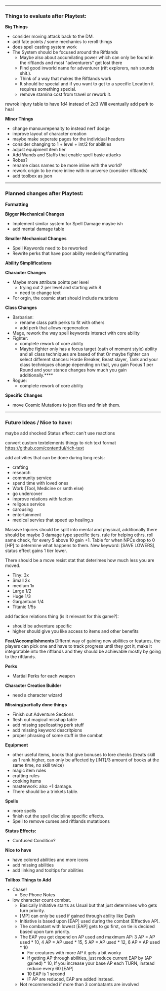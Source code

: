 ____________________________________________________________
### Things to evaluate after Playtest:

**Big Things**
- consider moving attack back to the DM.
- add fate points / some mechanics to reroll things
- does spell casting system work
- The System should be focused around the Riftlands
  - Maybe also about accumilating power which can only be found in the riftlands and most "adventurers" get lost there
  - Find good inworld name for adventurer (rift explorers, nah sounds shit.).
  - Think of a way that makes the Riftlands work
  - It should be special and if you want to get to a specific Location it requires something special.
  - remove stamina cost from travel or rework it.

rewrok injury table to have 1d4 instead of 2d3
Will eventually add perk to heal

**Minor Things**
- change manouvrepenalty to instead nerf dodge
- improve layout of character creation 
- maybe make seperate pages for the individual headers
- consider changing to 1 + level + int/2 for abilities
- adjust equipment item tier
- Add Wands and Staffs that enable spell basic attacks
- Robes?
- rename class names to be more inline with the world?
- rework origin to be more inline with in universe (consider riftlands)
- add toolbox as json
____________________________________________________________
### Planned changes after Playtest:

**Formatting**

**Bigger Mechanical Changes**
- Implement similar system for Spell Damage maybe ish
- add mental damage table

**Smaller Mechanical Changes**
- Spell Keywords need to be reworked
- Rewrite perks that have poor ability rendering/formatting

**Ability Simplifications**

**Character Changes**
- Maybe more attribute points per level
  - trying out 2 per level and starting with 8
  - need to change text
- For orgin, the cosmic start should include mutations

**Class Changes**
- Barbarian:
  - rename class path perks to fit with others
  - add perk that allows regeneration
- Mage, rework the way spell keywords interact with core ability
- Fighter:
  - complete rework of core ability
  - Maybe fighter only has a focus target (oath of moment style) ability and all class techniques are based of that Or maybe fighter can select different stances: Horde Breaker, Beast slayer, Tank and your class techniques change depending on that, you gain Focus 1 per Round and your stance changes how much you gain additionally.****
- Rogue:
  - complete rework of core ability

**Specific Changes**
- move Cosmic Mutations to json files and finish them.
___________________________________________________________
### Future Ideas / Nice to have:

maybe add shocked Status effect: can't use reactions

convert custom textelements thingy to rich text format https://github.com/contentful/rich-text

add activities that can be done during long rests:
- crafting
- research
- community service
- spend time with loved ones
- Work (Tool, Medicine or smth else)
- go undercover
- improve relations with faction
- religous service
- carousing
- entertainment
- medical servies that speed up healing.s

Massive Injuries should be split into mental and physical, additionally there should be maybe 3 damage type specific tiers.
rule for helping othrs, roll same check, for every 5 above 10 gain +1.
Table for when NPCs drop to 0 [HP] to determine what happens to them.
New keyword: [SAVE LOWERS], status effect gains 1 tier lower.

There should be a move resist stat that deterimes how much less you are moved.
- Tiny: 3x
- Small 2x
- medium 1x
- Large 1/2
- Huge 1/3
- Gargantuan 1/4
- Titanic 1/5s

add faction relations thing (is it relevant for this game?): 
- should be adventure specific
- higher should give you like access to items and other benefits

**Feat/Accomplishments**
Differnt way of gaining new abilities or features, the players can pick one and have to track progress until they got it, make it integratable into the riftlands and they should be achievable mostly by going to the riftlands.


**Perks**
- Martial Perks for each weapon

**Character Creation Builder**
- need a character wizard

**Missing/partially done things**
- Finish out Adventure Sections
- flesh out magical misshap table
- add missing spellcasting perk stuff
- add missing keyword descritpions
- proper phrasing of some stuff in the combat

**Equipment**
- other useful items, books that give bonuses to lore checks (treats skill as 1 rank higher, can only be affected by [INT]/3 amount of books at the same time, no skill twice)
- magic item rules
- crafting rules
- cooking items
- masterwork: also +1 damage.
- There should be a trinkets table.

**Spells**
- more spells
- finish out the spell discipline specific effects.
- Spell to remove curses and riftlands mutatioons

**Status Effects:**
- Confused Condition?

**Nice to have**
- have colored abilities and more icons
- add missing abilities
- add linking and tooltips for abilities

**Tollbox Things to Add**
- Chase!
  - See Phone Notes
- low character count combat.
  - Basically Initiative starts as Usual but that just determines who gets turn priority.
  - [MP] can only be used if gained through ability like Dash
  - Initiative is based upon [EAP] used during the combat (Effective AP).
  - The combatant with lowest [EAP] gets to go first, on tie is decided based upon turn priority.
  - The EAP you get depend on AP used and maximum AP: 3 AP = AP used * 10, 4 AP = AP used * 15, 5 AP = AP used * 12, 6 AP = AP used * 10
    - For creatures with more AP it gets a bit wonky
    - If getting AP through abilities, just reduce current EAP by (AP gained) * 10, If you increase your base AP each TURN, instead reduce every 60 [EAP]
    - 10 EAP is 1 second
    - IF AP are reduced, EAP are added instead.
  - Not recommended if more than 3 combatants are involved